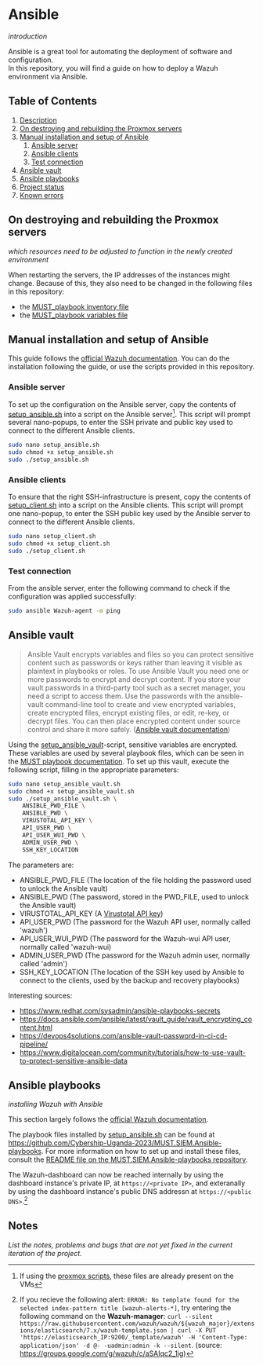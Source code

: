 # Ansible
*introduction*

Ansible is a great tool for automating the deployment of software and configuration.  
In this repository, you will find a guide on how to deploy a Wazuh environment via Ansible.

## Table of Contents

1. [Description](#description)
2. [On destroying and rebuilding the Proxmox servers](#on-destroying-and-rebuilding-the-proxmox-servers)
3. [Manual installation and setup of Ansible](#manual-installation-and-setup-of-ansible)
    1. [Ansible server](#ansible-server)
    2. [Ansible clients](#ansible-clients)
    3. [Test connection](#test-connection)
4. [Ansible vault](#ansible-vault)
4. [Ansible playbooks](#ansible-playbooks)
5. [Project status](#project-status)
6. [Known errors](#known-errors)

## On destroying and rebuilding the Proxmox servers
*which resources need to be adjusted to function in the newly created environment*

When restarting the servers, the IP addresses of the instances might change. 
Because of this, they also need to be changed in the following files in this repository:
- the [MUST_playbook inventory file](https://github.com/Cybership-Uganda-2023/MUST.SIEM.Ansible-playbooks/blob/main/inventory)
- the [MUST_playbook variables file](https://github.com/Cybership-Uganda-2023/MUST.SIEM.Ansible-playbooks/blob/main/vars/vars-development.yml)

## Manual installation and setup of Ansible

This guide follows the [official Wazuh documentation](https://documentation.wazuh.com/current/deployment-options/deploying-with-ansible/guide/install-ansible.html#remote-connection). You can do the installation following the guide, or use the scripts provided in this repository.

### Ansible server

To set up the configuration on the Ansible server, copy the contents of [setup_ansible.sh](./setup_ansible.sh)
into a script on the Ansible server[^2]. This script will prompt several nano-popups, to enter the SSH private and public key used to connect to the different Ansible clients.

```Bash
sudo nano setup_ansible.sh
sudo chmod +x setup_ansible.sh
sudo ./setup_ansible.sh
```

### Ansible clients

To ensure that the right SSH-infrastructure is present, copy the contents of [setup_client.sh](./setup_clients/setup_client.sh)
into a script on the Ansible clients. This script will prompt one nano-popup, to enter the SSH public key used by the Ansible server to connect to the different Ansible clients.

```Bash
sudo nano setup_client.sh
sudo chmod +x setup_client.sh
sudo ./setup_client.sh
```

### Test connection

From the ansible server, enter the following command to check if the configuration was applied successfully:

```Bash
sudo ansible Wazuh-agent -m ping
```

## Ansible vault

> Ansible Vault encrypts variables and files so you can protect sensitive content such as passwords or keys rather than leaving it visible as plaintext in playbooks or roles. To use Ansible Vault you need one or more passwords to encrypt and decrypt content. If you store your vault passwords in a third-party tool such as a secret manager, you need a script to access them. Use the passwords with the ansible-vault command-line tool to create and view encrypted variables, create encrypted files, encrypt existing files, or edit, re-key, or decrypt files. You can then place encrypted content under source control and share it more safely. ([Ansible vault documentation](https://docs.ansible.com/ansible/latest/vault_guide/vault.html))

Using the [setup_ansible_vault](/ansible/setup_ansible_vault.sh)-script, sensitive variables are encrypted. These variables are used by several playbook files, which can be seen in the [MUST playbook documentation](https://github.com/Cybership-Uganda-2023/MUST.SIEM.Ansible-playbooks/blob/main/README.md). To set up this vault, execute the following script, filling in the appropriate parameters:

```Bash
sudo nano setup_ansible_vault.sh
sudo chmod +x setup_ansible_vault.sh
sudo ./setup_ansible_vault.sh \
    ANSIBLE_PWD_FILE \
    ANSIBLE_PWD \
    VIRUSTOTAL_API_KEY \
    API_USER_PWD \
    API_USER_WUI_PWD \
    ADMIN_USER_PWD \
    SSH_KEY_LOCATION
```

The parameters are:
- ANSIBLE_PWD_FILE (The location of the file holding the password used to unlock the Ansible vault)
- ANSIBLE_PWD (The password, stored in the PWD_FILE, used to unlock the Ansible vault)
- VIRUSTOTAL_API_KEY (A [Virustotal API key](https://support.virustotal.com/hc/en-us/articles/115002100149-API))
- API_USER_PWD (The password for the Wazuh API user, normally called 'wazuh')
- API_USER_WUI_PWD (The password for the Wazuh-wui API user, normally called 'wazuh-wui)
- ADMIN_USER_PWD (The password for the Wazuh admin user, normally called 'admin')
- SSH_KEY_LOCATION (The location of the SSH key used by Ansible to connect to the clients, used by the backup and recovery playbooks)

Interesting sources:
- https://www.redhat.com/sysadmin/ansible-playbooks-secrets
- https://docs.ansible.com/ansible/latest/vault_guide/vault_encrypting_content.html
- https://devops4solutions.com/ansible-vault-password-in-ci-cd-pipeline/
- https://www.digitalocean.com/community/tutorials/how-to-use-vault-to-protect-sensitive-ansible-data

## Ansible playbooks
*installing Wazuh with Ansible*

This section largely follows the [official Wazuh documentation](https://documentation.wazuh.com/current/deployment-options/deploying-with-ansible/installation-guide.html).

The playbook files installed by [setup_ansible.sh](./setup_ansible.MUST.sh) can be found at https://github.com/Cybership-Uganda-2023/MUST.SIEM.Ansible-playbooks. For more information on how to set up and install these files, consult the [README file on the MUST.SIEM.Ansible-playbooks repository](https://github.com/Cybership-Uganda-2023/MUST.SIEM.Ansible-playbooks/blob/main/README.md).

The Wazuh-dashboard can now be reached internally by using the dashboard instance's private IP, at `https://<private IP>`, and exteranally by using the dashboard instance's public DNS addressn at `https://<public DNS>`.[^1]
 
## Notes
*List the notes, problems and bugs that are not yet fixed in the current iteration of the project.*

[^1]: If you recieve the following alert: `ERROR: No template found for the selected index-pattern title [wazuh-alerts-*]`, try entering the following command on the **Wazuh-manager**: `curl --silent https://raw.githubusercontent.com/wazuh/wazuh/${wazuh_major}/extensions/elasticsearch/7.x/wazuh-template.json | curl -X PUT 'https://elasticsearch_IP:9200/_template/wazuh' -H 'Content-Type: application/json' -d @- -uadmin:admin -k --silent`. (source: https://groups.google.com/g/wazuh/c/aSAIqc2_1ig)

[^2]: If using the [proxmox scripts](/proxmox/), these files are already present on the VMs